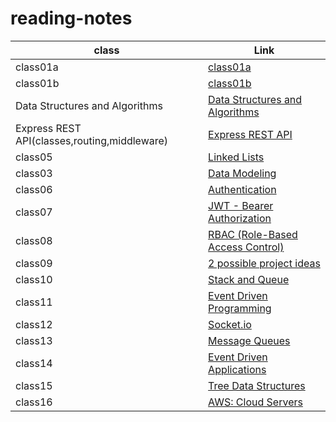 # reading-notes

| class                                        | Link                                                                  |
| -------------------------------------------- | --------------------------------------------------------------------- |
| class01a                                     | [class01a](./class1a.md)                                              |
| class01b                                     | [class01b](./class1b.md)                                              |
| Data Structures and Algorithms               | [Data Structures and Algorithms](./data-structures-and-algorithms.md) |
| Express REST API(classes,routing,middleware) | [Express REST API](./Class02.md)                                      |
| class05                                      | [Linked Lists](./Class5-Linked%20Lists.md)                            |
| class03                                      | [Data Modeling](./Class03.md)                                         |
| class06                                      | [Authentication](./Class06-Authentication.md)                         |
| class07                                      | [JWT - Bearer Authorization](./Class07-JWT-Bearer-Authorization.md)   |
| class08                                      | [RBAC (Role-Based Access Control)](./Class08-RBAC.md)                 |
| class09                                      | [2 possible project ideas](./Class09.md)                              |
| class10                                      | [Stack and Queue](./Class10(stack-and-queue).md)                      |
| class11                                      | [Event Driven Programming](./Class11(Event-Driven-Programming).md)    |
| class12                                      | [Socket.io](./Class12(Socket.io).md)                                  |
| class13                                      | [Message Queues](./Class13(Message-Queues).md)                        |
| class14                                      | [Event Driven Applications](./Class14(Event-Driven-Applications).md)  |
| class15                                      | [Tree Data Structures](./Class15(Tree).md)                            |
| class16                                      | [AWS: Cloud Servers](./Class16(AWS).md)                               |
